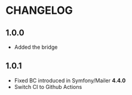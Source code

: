 CHANGELOG
=========

1.0.0
-----
 * Added the bridge

1.0.1
-----
 * Fixed BC introduced in Symfony/Mailer **4.4.0**
 * Switch CI to Github Actions
 